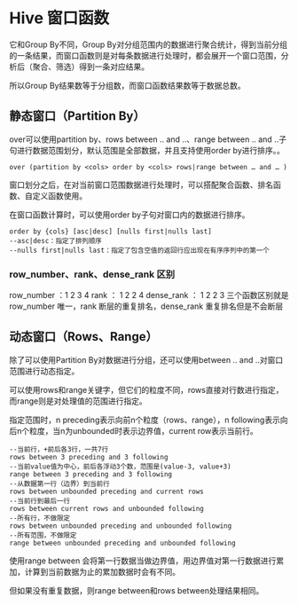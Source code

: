 # Hive 窗口函数

它和Group By不同，Group By对分组范围内的数据进行聚合统计，得到当前分组的一条结果，而窗口函数则是对每条数据进行处理时，都会展开一个窗口范围，分析后（聚合、筛选）得到一条对应结果。

所以Group By结果数等于分组数，而窗口函数结果数等于数据总数。

## 静态窗口（Partition By）

over可以使用partition by、rows between .. and ..、range between .. and ..子句进行数据范围划分，默认范围是全部数据，并且支持使用order by进行排序。。
```
over (partition by <cols> order by <cols> rows|range between … and … )
```
窗口划分之后，在对当前窗口范围数据进行处理时，可以搭配聚合函数、排名函数、自定义函数使用。


在窗口函数计算时，可以使用order by子句对窗口内的数据进行排序。
```
order by {cols} [asc|desc] [nulls first|nulls last]
--asc|desc：指定了排列顺序
--nulls first|nulls last：指定了包含空值的返回行应出现在有序序列中的第一个
```

### row_number、rank、dense_rank 区别
row_number ：1 2 3 4 
rank ： 1 2 2 4
dense_rank ： 1 2 2 3
三个函数区别就是 row_number 唯一，rank 断层的重复排名，dense_rank 重复排名但是不会断层

## 动态窗口（Rows、Range）

除了可以使用Partition By对数据进行分组，还可以使用between .. and ..对窗口范围进行动态指定。

可以使用rows和range关键字，但它们的粒度不同，rows直接对行数进行指定，而range则是对处理值的范围进行指定。

指定范围时，n preceding表示向前n个粒度（rows、range），n following表示向后n个粒度，当n为unbounded时表示边界值，current row表示当前行。

```
--当前行，+前后各3行，一共7行
rows between 3 preceding and 3 following
--当前value值为中心，前后各浮动3个数，范围是(value-3, value+3)
range between 3 preceding and 3 following
--从数据第一行（边界）到当前行
rows between unbounded preceding and current rows
--当前行到最后一行
rows between current rows and unbounded following
--所有行，不做限定
rows between unbounded preceding and unbounded following
--所有范围，不做限定
range between unbounded preceding and unbounded following
```

使用range between 会将第一行数据当做边界值，用边界值对第一行数据进行累加，计算到当前数据为止的累加数据时会有不同。

但如果没有重复数据，则range between和rows between处理结果相同。
